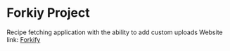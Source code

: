 # Forkiy Project

Recipe fetching application with the ability to add custom uploads
Website link: [Forkify](https://forkify-nnj.netlify.app/)
